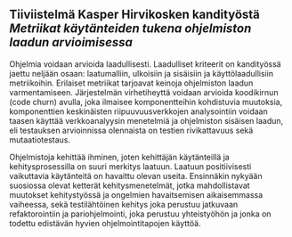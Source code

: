 ## Tiiviistelmä Kasper Hirvikosken kandityöstä _Metriikat käytänteiden tukena ohjelmiston laadun arvioimisessa_

Ohjelmia voidaan arvioida laadullisesti. Laadulliset kriteerit on kandityössä jaettu neljään osaan: laatumalliin, ulkoisiin ja sisäisiin ja käyttölaadullisiin metriikoihin.  Erilaiset metriikat tarjoavat keinoja ohjelmiston laadun varmentamiseen. Järjestelmän virhetiheyttä voidaan arvioida koodikirnun (code churn) avulla, joka ilmaisee komponentteihin kohdistuvia muutoksia, komponenttien keskinäisten riipuuvuusverkkojen analysointiin voidaan taasen käyttää verkkoanalyysin menetelmiä ja ohjelmiston sisäisen laadun, eli testauksen arvioinnissa olennaista on testien rivikattavuus sekä mutaatiotestaus.

Ohjelmistoja kehittää ihminen, joten kehittäjän käytänteillä ja kehitysprosessilla on suuri merkitys laatuun. Laatuun positiivisesti vaikuttavia käytänteitä on havaittu olevan useita. Ensinnäkin nykyään suosiossa olevat ketterät kehitysmenetelmät, jotka mahdollistavat muutokset kehitystyössä ja ongelmien havaitsemisen aikaisemmassa vaiheessa, sekä testilähtöinen kehitys joka perustuu jatkuvaan refaktorointiin ja pariohjelmointi, joka perustuu yhteistyöhön ja jonka on todettu edistävän hyvien ohjelmointitapojen käyttöä.
